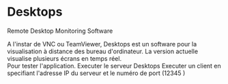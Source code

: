 # Desktops
Remote Desktop Monitoring Software

A l'instar de VNC ou TeamViewer, Desktops est un software pour la visualisation à distance des bureau d'ordinateur. La version actuelle visualise plusieurs écrans en temps réel.  
Pour tester l'application.
Executer le serveur Desktops
Executer un client en specifiant l'adresse IP du serveur et le numéro de port (12345 )
